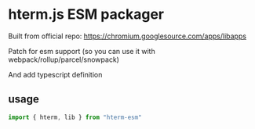 # hterm.js ESM packager

Built from official repo: https://chromium.googlesource.com/apps/libapps

Patch for esm support (so you can use it with webpack/rollup/parcel/snowpack)

And add typescript definition

## usage

```typescript
import { hterm, lib } from "hterm-esm"
```
